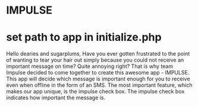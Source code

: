 # IMPULSE
# set path to app in initialize.php <in the include folder>

Hello dearies and sugarplums,
	Have you ever gotten frustrated to the point of wanting to tear your hair out simply because 
	you could not receive an important message on time? Quite annoying right? That is why team Impulse
	decided to come together to create this awesome app - IMPULSE. This app will decide which message is
	important enough for you to receive even when offline in the form of an SMS. The most important feature, 
	which makes our app unique, is the impulse check box. The impulse check box indicates how important the 
	message is.
